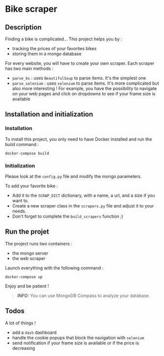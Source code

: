 # Bike scraper

## Description

Finding a bike is complicated... This project helps you by :

* tracking the prices of your favorites bikes
* storing them in a mongo database

For every website, you will have to create your own scraper. Each scraper has two main methods :

* `parse_bs` : uses `BeautifulSoup` to parse items. It's the simplest one
* `parse_selenium` : uses `selenium` to parse items. It's more complicated but also more interesting ! For example, you have the possibility to navigate on your web pages and click on dropdowns to see if your frame size is available

## Installation and initialization

### Installation

To install this project, you only need to have Docker installed and run the build command :

```docker-compose build```

### Initialization

Please look at the `config.py` file and modify the mongo parameters.

To add your favorite bike :

* Add it to the `SCRAP_DICT` dictionary, with a name, a url, and a size if you want to.
* Create a new scraper class in the `scrapers.py` file and adjust it to your needs.
* Don't forget to complete the `build_scrapers` function ;)


## Run the projet

The project runs two containers : 

* the mongo server
* the web scraper

Launch everything with the following command :

```docker-compose up```

Enjoy and be patient !

> **_INFO:_** You can use MongoDB Compass to analyze your database.


## Todos

A lot of things !

* add a `dash` dashboard
* handle the cookie popups that block the navigation with `selenium`
* send notification if your frame size is available or if the price is decreasing